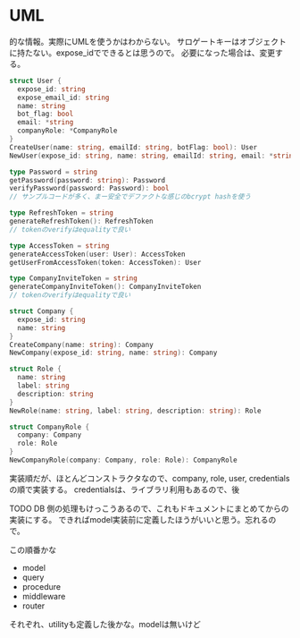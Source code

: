
# UML
的な情報。実際にUMLを使うかはわからない。
サロゲートキーはオブジェクトに持たない。expose_idでできるとは思うので。
必要になった場合は、変更する。

```go
struct User {
  expose_id: string
  expose_email_id: string
  name: string
  bot_flag: bool
  email: *string
  companyRole: *CompanyRole
}
CreateUser(name: string, emailId: string, botFlag: bool): User
NewUser(expose_id: string, name: string, emailId: string, email: *string, botFlag: bool, companyRole: *CompanyRole): User
```

```go
type Password = string
getPassword(password: string): Password
verifyPassword(password: Password): bool
// サンプルコードが多く、まー安全でデファクトな感じのbcrypt hashを使う
```

```go
type RefreshToken = string
generateRefreshToken(): RefreshToken
// tokenのverifyはequalityで良い
```

```go
type AccessToken = string
generateAccessToken(user: User): AccessToken
getUserFromAccessToken(token: AccessToken): User
```

```go
type CompanyInviteToken = string
generateCompanyInviteToken(): CompanyInviteToken
// tokenのverifyはequalityで良い
```

```go
struct Company {
  expose_id: string
  name: string
}
CreateCompany(name: string): Company
NewCompany(expose_id: string, name: string): Company
```

```go
struct Role {
  name: string
  label: string
  description: string
}
NewRole(name: string, label: string, description: string): Role
```

```go
struct CompanyRole {
  company: Company
  role: Role
}
NewCompanyRole(company: Company, role: Role): CompanyRole
```

実装順だが、ほとんどコンストラクタなので、company, role, user, credentialsの順で実装する。
credentialsは、ライブラリ利用もあるので、後

TODO
DB 側の処理もけっこうあるので、これもドキュメントにまとめてからの実装にする。
できればmodel実装前に定義したほうがいいと思う。忘れるので。

この順番かな
- model
- query
- procedure
- middleware
- router

それぞれ、utilityも定義した後かな。modelは無いけど

